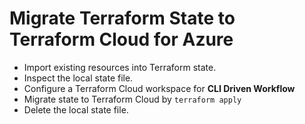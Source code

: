 # **Migrate Terraform State to Terraform Cloud for Azure**

* Import existing resources into Terraform state.
* Inspect the local state file.
* Configure a Terraform Cloud workspace for **CLI Driven Workflow**
* Migrate state to Terraform Cloud by ```terraform apply```
* Delete the local state file.